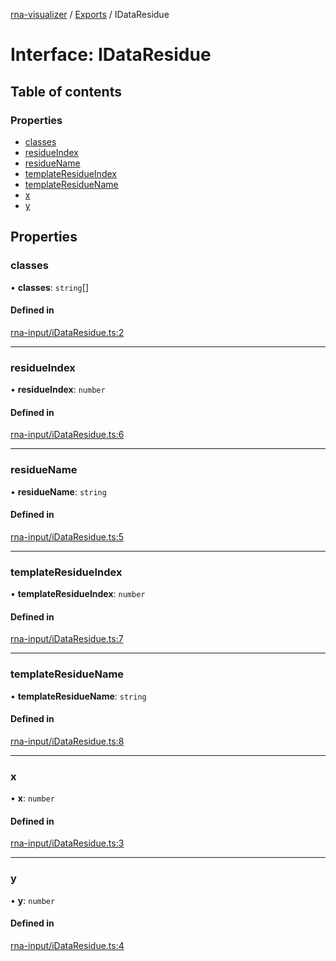 [rna-visualizer](../README.md) / [Exports](../modules.md) / IDataResidue

# Interface: IDataResidue

## Table of contents

### Properties

- [classes](IDataResidue.md#classes)
- [residueIndex](IDataResidue.md#residueindex)
- [residueName](IDataResidue.md#residuename)
- [templateResidueIndex](IDataResidue.md#templateresidueindex)
- [templateResidueName](IDataResidue.md#templateresiduename)
- [x](IDataResidue.md#x)
- [y](IDataResidue.md#y)

## Properties

### classes

• **classes**: `string`[]

#### Defined in

[rna-input/iDataResidue.ts:2](https://github.com/michalhercik/rna-visualizer/blob/7600d7b/lib/src/rna-input/iDataResidue.ts#L2)

___

### residueIndex

• **residueIndex**: `number`

#### Defined in

[rna-input/iDataResidue.ts:6](https://github.com/michalhercik/rna-visualizer/blob/7600d7b/lib/src/rna-input/iDataResidue.ts#L6)

___

### residueName

• **residueName**: `string`

#### Defined in

[rna-input/iDataResidue.ts:5](https://github.com/michalhercik/rna-visualizer/blob/7600d7b/lib/src/rna-input/iDataResidue.ts#L5)

___

### templateResidueIndex

• **templateResidueIndex**: `number`

#### Defined in

[rna-input/iDataResidue.ts:7](https://github.com/michalhercik/rna-visualizer/blob/7600d7b/lib/src/rna-input/iDataResidue.ts#L7)

___

### templateResidueName

• **templateResidueName**: `string`

#### Defined in

[rna-input/iDataResidue.ts:8](https://github.com/michalhercik/rna-visualizer/blob/7600d7b/lib/src/rna-input/iDataResidue.ts#L8)

___

### x

• **x**: `number`

#### Defined in

[rna-input/iDataResidue.ts:3](https://github.com/michalhercik/rna-visualizer/blob/7600d7b/lib/src/rna-input/iDataResidue.ts#L3)

___

### y

• **y**: `number`

#### Defined in

[rna-input/iDataResidue.ts:4](https://github.com/michalhercik/rna-visualizer/blob/7600d7b/lib/src/rna-input/iDataResidue.ts#L4)
